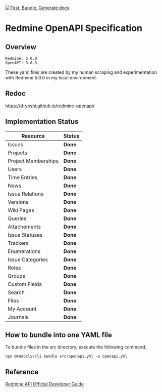 [![Test, Bundle, Generate docs](https://github.com/d-yoshi/redmine-openapi/actions/workflows/ci.yml/badge.svg)](https://github.com/d-yoshi/redmine-openapi/actions/workflows/ci.yml)

# Redmine OpenAPI Specification

## Overview

```
Redmine: 5.0.0
OpenAPI: 3.0.3
```

These yaml files are created by my human scraping and experimentation with Redmine 5.0.0 in my local environment.

## Redoc

https://d-yoshi.github.io/redmine-openapi/

## Implementation Status

| Resource            | Status   |
| ------------------- | -------- |
| Issues              | **Done** |
| Projects            | **Done** |
| Project Memberships | **Done** |
| Users               | **Done** |
| Time Entries        | **Done** |
| News                | **Done** |
| Issue Relations     | **Done** |
| Versions            | **Done** |
| Wiki Pages          | **Done** |
| Queries             | **Done** |
| Attachements        | **Done** |
| Issue Statuses      | **Done** |
| Trackers            | **Done** |
| Enumerations        | **Done** |
| Issue Categories    | **Done** |
| Roles               | **Done** |
| Groups              | **Done** |
| Custom Fields       | **Done** |
| Search              | **Done** |
| Files               | **Done** |
| My Account          | **Done** |
| Journals            | **Done** |

## How to bundle into one YAML file

To bundle files in the src directory, execute the following command.

```
npx @redocly/cli bundle src/openapi.yml -o openapi.yml
```

## Reference

[Redmine API Official Developer Guide](https://www.redmine.org/projects/redmine/wiki/Rest_api)
